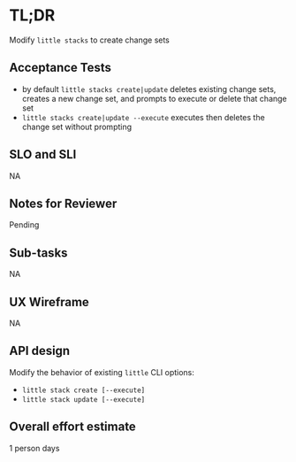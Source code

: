 # TL;DR

Modify `little stacks` to create change sets

## Acceptance Tests

* by default `little stacks create|update` deletes existing change sets, creates a new change set, and prompts to execute or delete that change set
* `little stacks create|update --execute` executes then deletes the change set without prompting

## SLO and SLI

NA

## Notes for Reviewer

Pending

## Sub-tasks

NA

## UX Wireframe

NA

## API design

Modify the behavior of existing `little` CLI options:
* `little stack create [--execute]`
* `little stack update [--execute]`

## Overall effort estimate

1 person days


